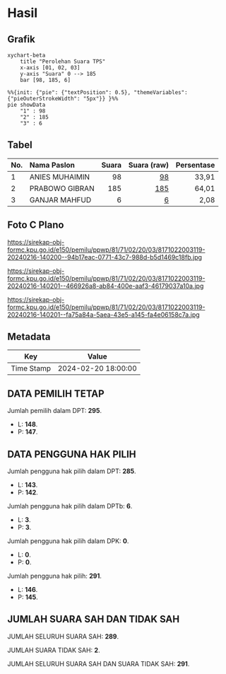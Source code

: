 # Hasil

## Grafik

```mermaid
xychart-beta
    title "Perolehan Suara TPS"
    x-axis [01, 02, 03]
    y-axis "Suara" 0 --> 185
    bar [98, 185, 6]
```

```mermaid
%%{init: {"pie": {"textPosition": 0.5}, "themeVariables": {"pieOuterStrokeWidth": "5px"}} }%%
pie showData
    "1" : 98
    "2" : 185
    "3" : 6
```

## Tabel

| No. | Nama Paslon    | Suara | Suara (raw) | Persentase |
|:--- |:-------------- | -----:| -----------:| ----------:|
| 1   | ANIES MUHAIMIN | 98    | [98][p-1]   | 33,91      |
| 2   | PRABOWO GIBRAN | 185   | [185][p-2]  | 64,01      |
| 3   | GANJAR MAHFUD  | 6     | [6][p-3]    | 2,08       |


[p-1]: https://github.com/gigit-pemilu/pemilu-2024-81-maluku/blob/main/pilpres/hitung-suara/sub/81-maluku/sub/71-kota-ambon/sub/02-sirimau/sub/2003-batu-merah/sub/119-tps/sub/paslon-1.txt
[p-2]: https://github.com/gigit-pemilu/pemilu-2024-81-maluku/blob/main/pilpres/hitung-suara/sub/81-maluku/sub/71-kota-ambon/sub/02-sirimau/sub/2003-batu-merah/sub/119-tps/sub/paslon-2.txt
[p-3]: https://github.com/gigit-pemilu/pemilu-2024-81-maluku/blob/main/pilpres/hitung-suara/sub/81-maluku/sub/71-kota-ambon/sub/02-sirimau/sub/2003-batu-merah/sub/119-tps/sub/paslon-3.txt

## Foto C Plano

https://sirekap-obj-formc.kpu.go.id/e150/pemilu/ppwp/81/71/02/20/03/8171022003119-20240216-140200--94b17eac-0771-43c7-988d-b5d1469c18fb.jpg

https://sirekap-obj-formc.kpu.go.id/e150/pemilu/ppwp/81/71/02/20/03/8171022003119-20240216-140201--466926a8-ab84-400e-aaf3-46179037a10a.jpg

https://sirekap-obj-formc.kpu.go.id/e150/pemilu/ppwp/81/71/02/20/03/8171022003119-20240216-140201--fa75a84a-5aea-43e5-a145-fa4e06158c7a.jpg


## Metadata

| Key        | Value               |
| ---------- | ------------------- |
| Time Stamp | 2024-02-20 18:00:00 |


## DATA PEMILIH TETAP

Jumlah pemilih dalam DPT: **295**.
 * L: **148**.
 * P: **147**.

## DATA PENGGUNA HAK PILIH

Jumlah pengguna hak pilih dalam DPT: **285**.
 * L: **143**.
 * P: **142**.

Jumlah pengguna hak pilih dalam DPTb: **6**.
 * L: **3**.
 * P: **3**.

Jumlah pengguna hak pilih dalam DPK: **0**.
 * L: **0**.
 * P: **0**.

Jumlah pengguna hak pilih: **291**.
 * L: **146**.
 * P: **145**.

## JUMLAH SUARA SAH DAN TIDAK SAH

JUMLAH SELURUH SUARA SAH: **289**.

JUMLAH SUARA TIDAK SAH: **2**.

JUMLAH SELURUH SUARA SAH DAN SUARA TIDAK SAH: **291**.


